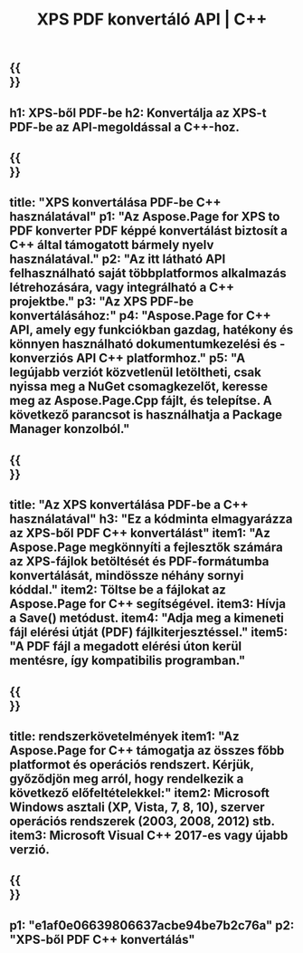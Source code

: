 ﻿---
translation: true
template: /_templates/_conversion-child-cpp.md
title: XPS PDF konvertáló API | C++
url: /cpp/conversion/xps-to-pdf/
description: A PS-ből PDF-be konvertálást az Aspose.Page biztosítja a C++ API-megoldáshoz. Működik C++ Runtime Environment for Windows 32 bit, Windows 64 bit és Linux 64 bit.
informat: XPS
outformat: PDF
otherformats: EPS PS
---

{{<section banner>}}
---
h1: XPS-ből PDF-be
h2: Konvertálja az XPS-t PDF-be az API-megoldással a C++-hoz.
---

{{<section overview>}}
---
title: "XPS konvertálása PDF-be C++ használatával"
p1: "Az Aspose.Page for XPS to PDF konverter PDF képpé konvertálást biztosít a C++ által támogatott bármely nyelv használatával."
p2: "Az itt látható API felhasználható saját többplatformos alkalmazás létrehozására, vagy integrálható a C++ projektbe."
p3: "Az XPS PDF-be konvertálásához:"
p4: "Aspose.Page for C++ API, amely egy funkciókban gazdag, hatékony és könnyen használható dokumentumkezelési és -konverziós API C++ platformhoz."
p5: "A legújabb verziót közvetlenül letöltheti, csak nyissa meg a NuGet csomagkezelőt, keresse meg az Aspose.Page.Cpp fájlt, és telepítse. A következő parancsot is használhatja a Package Manager konzolból."
---

{{<section feature1>}}
---
title: "Az XPS konvertálása PDF-be a C++ használatával"
h3: "Ez a kódminta elmagyarázza az XPS-ből PDF C++ konvertálást"
item1: "Az Aspose.Page megkönnyíti a fejlesztők számára az XPS-fájlok betöltését és PDF-formátumba konvertálását, mindössze néhány sornyi kóddal."
item2: Töltse be a fájlokat az Aspose.Page for C++ segítségével.
item3: Hívja a Save() metódust.
item4: "Adja meg a kimeneti fájl elérési útját (PDF) fájlkiterjesztéssel."
item5: "A PDF fájl a megadott elérési úton kerül mentésre, így kompatibilis programban."
---

{{<section feature2>}}
---
title: rendszerkövetelmények
item1: "Az Aspose.Page for C++ támogatja az összes főbb platformot és operációs rendszert. Kérjük, győződjön meg arról, hogy rendelkezik a következő előfeltételekkel:"
item2: Microsoft Windows asztali (XP, Vista, 7, 8, 10), szerver operációs rendszerek (2003, 2008, 2012) stb.
item3: Microsoft Visual C++ 2017-es vagy újabb verzió.
---

{{<section gist>}}
---
p1: "e1af0e06639806637acbe94be7b2c76a"
p2: "XPS-ből PDF C++ konvertálás"
---
